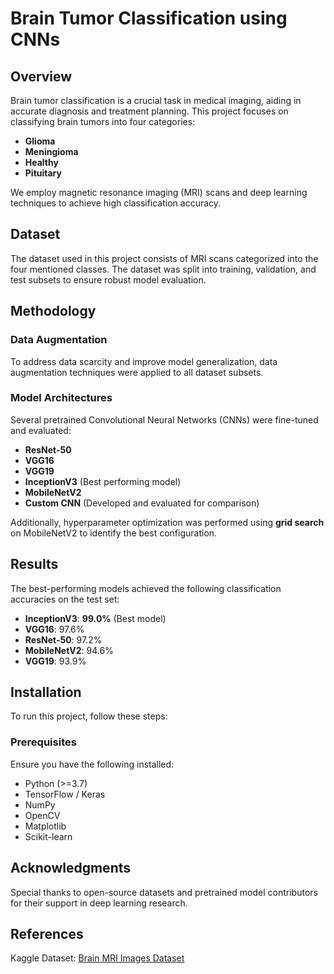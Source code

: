 # Brain Tumor Classification using CNNs

## Overview
Brain tumor classification is a crucial task in medical imaging, aiding in accurate diagnosis and treatment planning. This project focuses on classifying brain tumors into four categories:
- **Glioma**
- **Meningioma**
- **Healthy**
- **Pituitary**

We employ magnetic resonance imaging (MRI) scans and deep learning techniques to achieve high classification accuracy.

## Dataset
The dataset used in this project consists of MRI scans categorized into the four mentioned classes. The dataset was split into training, validation, and test subsets to ensure robust model evaluation.

## Methodology
### Data Augmentation
To address data scarcity and improve model generalization, data augmentation techniques were applied to all dataset subsets.

### Model Architectures
Several pretrained Convolutional Neural Networks (CNNs) were fine-tuned and evaluated:
- **ResNet-50**
- **VGG16**
- **VGG19**
- **InceptionV3** (Best performing model)
- **MobileNetV2**
- **Custom CNN** (Developed and evaluated for comparison)

Additionally, hyperparameter optimization was performed using **grid search** on MobileNetV2 to identify the best configuration.

## Results
The best-performing models achieved the following classification accuracies on the test set:
- **InceptionV3**: **99.0%** (Best model)
- **VGG16**: 97.6%
- **ResNet-50**: 97.2%
- **MobileNetV2**: 94.6%
- **VGG19**: 93.9%

## Installation
To run this project, follow these steps:

### Prerequisites
Ensure you have the following installed:
- Python (>=3.7)
- TensorFlow / Keras
- NumPy
- OpenCV
- Matplotlib
- Scikit-learn

## Acknowledgments
Special thanks to open-source datasets and pretrained model contributors for their support in deep learning research.

## References
Kaggle Dataset: [Brain MRI Images Dataset]([https://www.kaggle.com](https://www.kaggle.com/datasets/masoudnickparvar/brain-tumor-mri-dataset))
